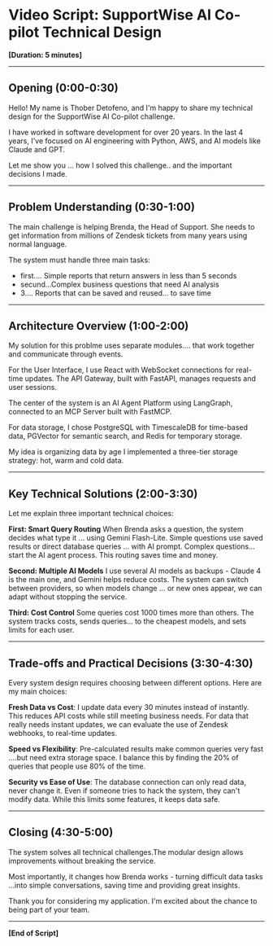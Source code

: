 
# Video Script: SupportWise AI Co-pilot Technical Design

**[Duration: 5 minutes]**

---

## Opening (0:00-0:30)

Hello! My name is Thober Detofeno, and I'm happy to share my technical design for the SupportWise AI Co-pilot challenge.

I have worked in software development for over 20 years. In the last 4 years, I've focused on AI engineering with Python, AWS, and AI models like Claude and GPT.

Let me show you ... how I solved this challenge.. and the important decisions I made.

---

## Problem Understanding (0:30-1:00)

The main challenge is helping Brenda, the Head of Support. She needs to get information from millions of Zendesk tickets from many years using normal language.

The system must handle three main tasks:
- first.... Simple reports that return answers in less than 5 seconds
- secund...Complex business questions that need AI analysis
- 3.... Reports that can be saved and reused... to save time

---

## Architecture Overview (1:00-2:00)

My solution for this problme uses separate modules.... that work together and communicate through events.

For the User Interface, I use React with WebSocket connections for real-time updates. The API Gateway, built with FastAPI, manages requests and user sessions.

The center of the system is an AI Agent Platform using LangGraph, connected to an MCP Server built with FastMCP. 

For data storage, I chose PostgreSQL with TimescaleDB for time-based data, PGVector for semantic search, and Redis for temporary storage.

My idea is organizing data by age I implemented a three-tier storage strategy: hot, warm and cold data.

---

## Key Technical Solutions (2:00-3:30)

Let me explain three important technical choices:

**First: Smart Query Routing**
When Brenda asks a question, the system decides what type it ... using Gemini Flash-Lite. Simple questions use saved results or direct database queries ... with AI prompt. Complex questions... start the AI agent process. This routing saves time and money.

**Second: Multiple AI Models**
I use several AI models as backups - Claude 4 is the main one, and Gemini helps reduce costs. The system can switch between providers, so when models change ... or new ones appear, we can adapt without stopping the service.

**Third: Cost Control**
Some queries cost 1000 times more than others. The system tracks costs, sends queries... to the cheapest models, and sets limits for each user.

---

## Trade-offs and Practical Decisions (3:30-4:30)

Every system design requires choosing between different options. Here are my main choices:

**Fresh Data vs Cost**: I update data every 30 minutes instead of instantly. This reduces API costs while still meeting business needs. For data that really needs instant updates,  we can evaluate the use of Zendesk webhooks, to real-time updates.

**Speed vs Flexibility**: Pre-calculated results make common queries very fast ....but need extra storage space. I balance this by finding the 20% of queries that people use 80% of the time.

**Security vs Ease of Use**: The database connection can only read data, never change it. Even if someone tries to hack the system, they can't modify data. While this limits some features, it keeps data safe.

---

## Closing (4:30-5:00)

The system solves all technical challenges.The modular design allows improvements without breaking the service.

Most importantly, it changes how Brenda works - turning difficult data tasks ...into simple conversations, saving time and providing great insights.

Thank you for considering my application. I'm excited about the chance to being part of your team. 


---

**[End of Script]**
